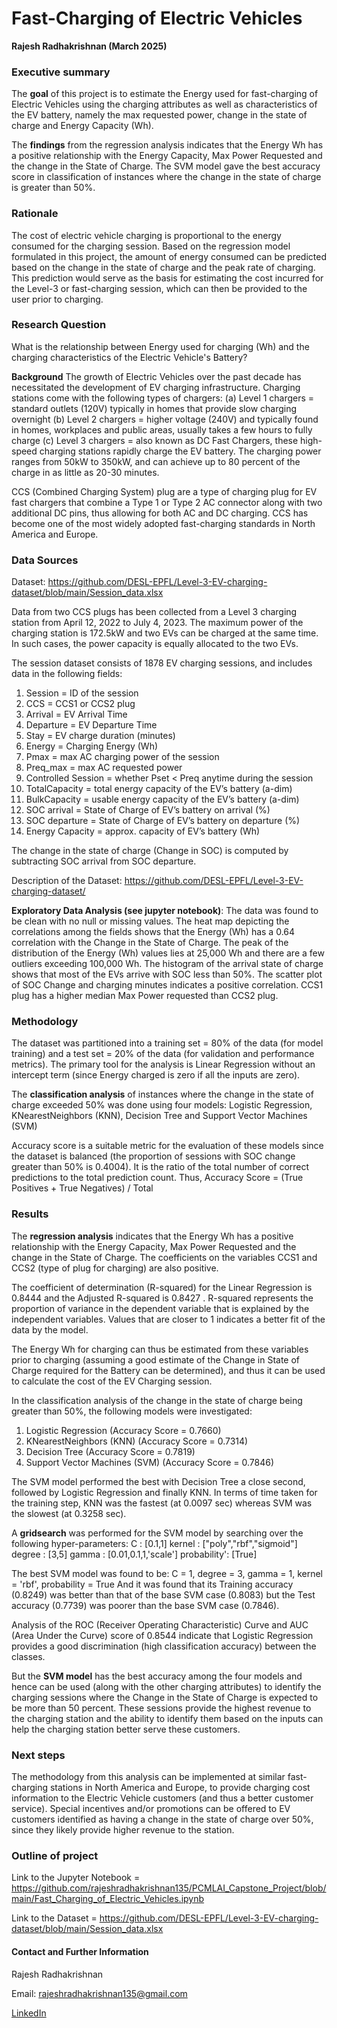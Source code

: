 
# Fast-Charging of Electric Vehicles

**Rajesh Radhakrishnan (March 2025)**

### Executive summary

The **goal** of this project is to estimate the Energy used for fast-charging of Electric Vehicles using the 
charging attributes as well as characteristics of the EV battery, namely the max requested power, change in the state of 
charge and Energy Capacity (Wh). 

The **findings** from the regression analysis indicates that the Energy Wh has a positive relationship with the Energy 
Capacity, Max Power Requested  and the change in the State of Charge. The SVM model gave the best accuracy score in classification 
of instances where the change in the state of charge is greater than 50%. 

### Rationale

The cost of electric vehicle charging is proportional to the energy consumed for the charging session. Based on the regression model 
formulated in this project, the amount of energy consumed can be predicted based on the change in the state of charge and the 
peak rate of charging. This prediction would serve as the basis for estimating the cost incurred for the Level-3 or fast-charging 
session, which can then be provided to the user prior to charging.

### Research Question

What is the relationship between Energy used for charging (Wh) and the charging characteristics of the Electric Vehicle's Battery?

**Background** The growth of Electric Vehicles over the past decade has necessitated the development of EV charging infrastructure. 
Charging stations come with the following types of chargers: (a) Level 1 chargers = standard outlets (120V) typically in homes that 
provide slow charging overnight (b) Level 2 chargers = higher voltage (240V) and typically found in homes, workplaces and public areas, 
usually takes a few hours to fully charge (c) Level 3 chargers = also known as DC Fast Chargers, these high-speed charging stations 
rapidly charge the EV battery. The charging power ranges from 50kW to 350kW, and can achieve up to 80 percent of the charge in as 
little as 20-30 minutes.

CCS (Combined Charging System) plug are a type of charging plug for EV fast chargers that combine a Type 1 or Type 2 AC connector 
along with two additional DC pins, thus allowing for both AC and DC charging. CCS has become one of the most widely adopted fast-charging 
standards in North America and Europe.

### Data Sources

Dataset: https://github.com/DESL-EPFL/Level-3-EV-charging-dataset/blob/main/Session_data.xlsx

Data from two CCS plugs has been collected from a Level 3 charging station from April 12, 2022 to July 4, 2023. The maximum 
power of the charging station is 172.5kW and two EVs can be charged at the same time. In such cases, the power capacity is 
equally allocated to the two EVs.

The session dataset consists of 1878 EV charging sessions, and includes data in the following fields:
1)	Session = ID of the session
2)	CCS = CCS1 or CCS2 plug
3)	Arrival = EV Arrival Time
4)	Departure = EV Departure Time
5)	Stay = EV charge duration (minutes)
6)	Energy = Charging Energy (Wh)
7)	Pmax = max AC charging power of the session
8)	Preq_max = max AC requested power
9)	Controlled Session = whether Pset < Preq anytime during the session
10)	TotalCapacity = total energy capacity of the EV’s battery (a-dim)
11)	BulkCapacity = usable energy capacity of the EV’s battery (a-dim)
12)	SOC arrival = State of Charge of EV’s battery on arrival (%)
13)	SOC departure = State of Charge of EV’s battery on departure (%)
14)	Energy Capacity = approx. capacity of EV’s battery (Wh)

The change in the state of charge (Change in SOC) is computed by subtracting SOC arrival from SOC departure. 

Description of the Dataset: https://github.com/DESL-EPFL/Level-3-EV-charging-dataset/

**Exploratory Data Analysis (see jupyter notebook)**: The data was found to be clean with no null or missing values. The heat map depicting 
the correlations among the fields shows that the Energy (Wh) has a 0.64 correlation with the Change in the State of Charge. The peak of the 
distribution of the Energy (Wh) values lies at 25,000 Wh and there are a few outliers exceeding 100,000 Wh. The histogram of the arrival state 
of charge shows that most of the EVs arrive with SOC less than 50%. The scatter plot of SOC Change and charging minutes indicates a positive 
correlation. CCS1 plug has a higher median Max Power requested than CCS2 plug.

### Methodology

The dataset was partitioned into a training set = 80% of the data (for model training) and a test set = 20%  of the data (for validation and 
performance metrics). The primary tool for the analysis is Linear Regression without an intercept term (since Energy charged is zero if all 
the inputs are zero).

The **classification analysis** of instances where the change in the state of charge exceeded 50% was done using four models:
Logistic Regression, KNearestNeighbors (KNN), Decision Tree and Support Vector Machines (SVM)

Accuracy score is a suitable metric for the evaluation of these models since the dataset is balanced (the proportion of sessions with SOC 
change greater than 50% is 0.4004). It is the ratio of the total number of correct predictions to the total prediction count. Thus, Accuracy 
Score = (True Positives + True Negatives) / Total

### Results

The **regression analysis** indicates that the Energy Wh has a positive relationship with the Energy Capacity, Max Power Requested 
and the change in the State of Charge. The coefficients on the variables CCS1 and CCS2 (type of plug for charging) are also positive.

The coefficient of determination (R-squared) for the Linear Regression is 0.8444 and the Adjusted R-squared is 0.8427 .
R-squared represents the proportion of variance in the dependent variable that is explained by the independent variables. Values 
that are closer to 1 indicates a better fit of the data by the model.

The Energy Wh for charging can thus be estimated from these variables prior to charging (assuming a good estimate of the Change in 
State of Charge required for the Battery can be determined), and thus it can be used to calculate the cost of the EV Charging session.

In the classification analysis of the change in the state of charge being greater than 50%, the following models were investigated:
1) Logistic Regression (Accuracy Score = 0.7660)
2) KNearestNeighbors (KNN) (Accuracy Score = 0.7314)
3) Decision Tree (Accuracy Score = 0.7819)
4) Support Vector Machines (SVM) (Accuracy Score = 0.7846)

The SVM model performed the best with Decision Tree a close second, followed by Logistic Regression and finally KNN.
In terms of time taken for the training step, KNN was the fastest (at 0.0097 sec) whereas SVM was the slowest (at 0.3258 sec). 

A **gridsearch** was performed for the SVM model by searching over the following hyper-parameters:
C : [0.1,1]
kernel : ["poly","rbf","sigmoid"]
degree : [3,5]
gamma : [0.01,0.1,1,'scale']
probability': [True]

The best SVM model was found to be: C = 1, degree = 3, gamma = 1, kernel = 'rbf', probability = True
And it was found that its Training accuracy (0.8249) was better than that of the base SVM case (0.8083) but the Test accuracy (0.7739) was poorer 
than the base SVM case (0.7846).

Analysis of the ROC (Receiver Operating Characteristic) Curve and AUC (Area Under the Curve) score of 0.8544 indicate that Logistic Regression 
provides a good discrimination (high classification accuracy) between the classes.

But the **SVM model** has the best accuracy among the four models and hence can be used (along with the other charging attributes) to identify the 
charging sessions where the Change in the State of Charge is expected to be more than 50 percent. These sessions provide the highest revenue to 
the charging station and the ability to identify them based on the inputs can help the charging station better serve these customers.

### Next steps

The methodology from this analysis can be implemented at similar fast-charging stations in North America and Europe, to provide charging 
cost information to the Electric Vehicle customers (and thus a better customer service). Special incentives and/or promotions can be offered to EV 
customers identified as having a change in the state of charge over 50%, since they likely provide higher revenue to the station.

### Outline of project

Link to the Jupyter Notebook = 
https://github.com/rajeshradhakrishnan135/PCMLAI_Capstone_Project/blob/main/Fast_Charging_of_Electric_Vehicles.ipynb

Link to the Dataset = 
https://github.com/DESL-EPFL/Level-3-EV-charging-dataset/blob/main/Session_data.xlsx

#### Contact and Further Information

Rajesh Radhakrishnan

Email: rajeshradhakrishnan135@gmail.com

[LinkedIn](https://www.linkedin.com/in/rajesh135)
